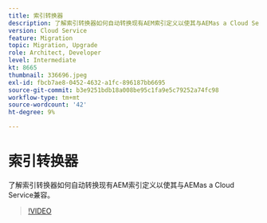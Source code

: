 ```yaml
---
title: 索引转换器
description: 了解索引转换器如何自动转换现有AEM索引定义以使其与AEMas a Cloud Service兼容。
version: Cloud Service
feature: Migration
topic: Migration, Upgrade
role: Architect, Developer
level: Intermediate
kt: 8665
thumbnail: 336696.jpeg
exl-id: fbcb7ae8-0452-4632-a1fc-896187bb6695
source-git-commit: b3e9251bdb18a008be95c1fa9e5c79252a74fc98
workflow-type: tm+mt
source-wordcount: '42'
ht-degree: 9%

---
```


# 索引转换器

了解索引转换器如何自动转换现有AEM索引定义以使其与AEMas a Cloud Service兼容。

>[!VIDEO](https://video.tv.adobe.com/v/336696?quality=12&learn=on)
